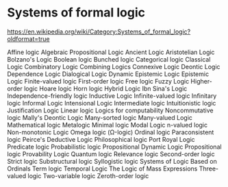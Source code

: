 # Systems of formal logic

https://en.wikipedia.org/wiki/Category:Systems_of_formal_logic?oldformat=true


Affine logic
Algebraic Propositional Logic
Ancient Logic
Aristotelian Logic
Bolzano's Logic
Boolean logic
Bunched logic
Categorical logic
Classical Logic
Combinatory Logic
Combining Logics
Connexive Logic
Deontic Logic
Dependence Logic
Dialogical Logic
Dynamic Epistemic Logic
Epistemic Logic
Finite-valued logic
First-order logic
Free logic
Fuzzy Logic
Higher-order logic
Hoare logic
Horn logic
Hybrid Logic
Ibn Sina's Logic
Independence-friendly logic
Inductive Logic
Infinite-valued logic
Infinitary logic
Informal Logic
Intensional Logic
Intermediate logic
Intuitionistic logic
Justification Logic
Linear logic
Logics for computability
Noncommutative logic
Mally's Deontic Logic
Many-sorted logic
Many-valued Logic
Mathematical logic
Metalogic
Minimal logic
Modal Logic
n-valued logic
Non-monotonic Logic
Omega logic (Ω-logic)
Ordinal logic
Paraconsistent logic‎
Peirce's Deductive Logic
Philosophical logic
Port Royal Logic
Predicate logic‎
Probabilistic logic
Propositional Dynamic Logic
Propositional logic‎
Provability Logic
Quantum logic
Relevance logic
Second-order logic
Strict logic
Substructural logic
Syllogistic logic
Systems of Logic Based on Ordinals
Term logic
Temporal Logic
The Logic of Mass Expressions
Three-valued logic
Two-variable logic
Zeroth-order logic
